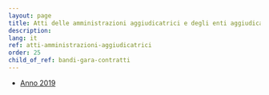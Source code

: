 ```yaml
---
layout: page
title: Atti delle amministrazioni aggiudicatrici e degli enti aggiudicatori distintamente per ogni procedura
description: 
lang: it
ref: atti-amministrazioni-aggiudicatrici
order: 25
child_of_ref: bandi-gara-contratti
---
```


* [Anno 2019](./2019)